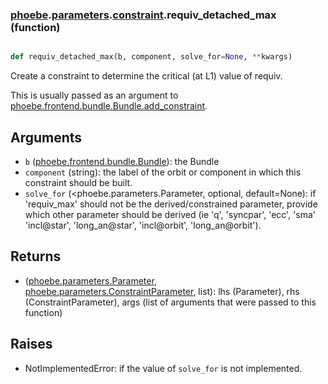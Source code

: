 ### [phoebe](phoebe.md).[parameters](phoebe.parameters.md).[constraint](phoebe.parameters.constraint.md).requiv_detached_max (function)


```py

def requiv_detached_max(b, component, solve_for=None, **kwargs)

```



Create a constraint to determine the critical (at L1) value of
requiv.

This is usually passed as an argument to
 [phoebe.frontend.bundle.Bundle.add_constraint](phoebe.frontend.bundle.Bundle.add_constraint.md).

Arguments
-----------
* `b` ([phoebe.frontend.bundle.Bundle](phoebe.frontend.bundle.Bundle.md)): the Bundle
* `component` (string): the label of the orbit or component in which this
    constraint should be built.
* `solve_for` (&lt;phoebe.parameters.Parameter, optional, default=None): if
    'requiv_max' should not be the derived/constrained parameter, provide which
    other parameter should be derived (ie 'q', 'syncpar', 'ecc', 'sma'
    'incl@star', 'long_an@star', 'incl@orbit', 'long_an@orbit').

Returns
----------
* ([phoebe.parameters.Parameter](phoebe.parameters.Parameter.md), [phoebe.parameters.ConstraintParameter](phoebe.parameters.ConstraintParameter.md), list):
    lhs (Parameter), rhs (ConstraintParameter), args (list of arguments
    that were passed to this function)

Raises
--------
* NotImplementedError: if the value of `solve_for` is not implemented.

